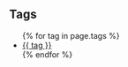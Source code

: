 <div class="tags">
  <h2>Tags</h2>
  <ul>
    {% for tag in page.tags %}
    <li><a href="/tag/{{ tag }}">{{ tag }}</a></li>
    {% endfor %}
  </ul>
</div>